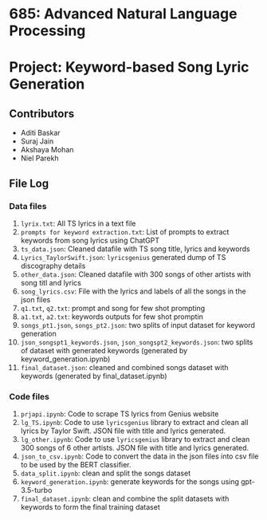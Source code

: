 # 685: Advanced Natural Language Processing
# Project: Keyword-based Song Lyric Generation

## Contributors
- Aditi Baskar
- Suraj Jain
- Akshaya Mohan
- Niel Parekh

## File Log

### Data files
1. `lyrix.txt`: All TS lyrics in a text file
2. `prompts for keyword extraction.txt`: List of prompts to extract keywords from song lyrics using ChatGPT
3. `ts_data.json`: Cleaned datafile with TS song title, lyrics and keywords
4. `Lyrics_TaylorSwift.json`: `lyricsgenius` generated dump of TS discography details
5. `other_data.json`: Cleaned datafile with 300 songs of other artists with song titl and lyrics
6. `song_lyrics.csv`: File with the lyrics and labels of all the songs in the json files
7. `q1.txt`, `q2.txt`: prompt and song for few shot prompting
8. `a1.txt`, `a2.txt`: keywords outputs for few shot promptin
9. `songs_pt1.json`, `songs_pt2.json`: two splits of input dataset for keyword generation
10. `json_songspt1_keywords.json`, `json_songspt2_keywords.json`: two splits of dataset with generated keywords (generated by keyword_generation.ipynb)
11. `final_dataset.json`: cleaned and combined songs dataset with keywords (generated by final_dataset.ipynb)


### Code files
1. `prjapi.ipynb`: Code to scrape TS lyrics from Genius website
2. `lg_TS.ipynb`: Code to use `lyricsgenius` library to extract and clean all lyrics by Taylor Swift. JSON file with title and lyrics generated.
3. `lg_other.ipynb`: Code to use `lyricsgenius` library to extract and clean 300 songs of 6 other artists. JSON file with title and lyrics generated.
4. `json_to_csv.ipynb`: Code to convert the data in the json files into csv file to be used by the BERT classifier.
5. `data_split.ipynb`: clean and split the songs dataset
6. `keyword_generation.ipynb`: generate keywords for the songs using gpt-3.5-turbo
7. `final_dataset.ipynb`: clean and combine the split datasets with keywords to form the final training dataset
